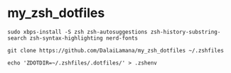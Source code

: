 # my_zsh_dotfiles

~~~
sudo xbps-install -S zsh zsh-autosuggestions zsh-history-substring-search zsh-syntax-highlighting nerd-fonts
~~~

~~~
git clone https://github.com/DalaiLamana/my_zsh_dotfiles ~/.zshfiles
~~~

~~~
echo 'ZDOTDIR=~/.zshfiles/.dotfiles/' > .zshenv
~~~

